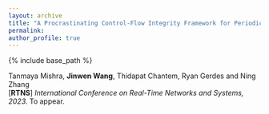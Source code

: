 ```yaml
---
layout: archive
title: "A Procrastinating Control-Flow Integrity Framework for Periodic Real-Time Systems"
permalink:
author_profile: true
---
```


{% include base_path %}
                                 
Tanmaya Mishra, **Jinwen Wang**, Thidapat Chantem, Ryan Gerdes and Ning Zhang <br>
[**RTNS**] <i> International Conference on Real-Time Networks and Systems, 2023.</i> To appear.             
<!-- [[code](https://github.com/eli-b/idcbs)]  -->
